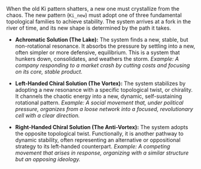 When the old Ki pattern shatters, a new one must crystallize from the chaos. The new pattern (`Ki_new`) must adopt one of three fundamental topological families to achieve stability. The system arrives at a fork in the river of time, and its new shape is determined by the path it takes.

*   **Achromatic Solution (The Lake):** The system finds a new, stable, but non-rotational resonance. It absorbs the pressure by settling into a new, often simpler or more defensive, equilibrium. This is a system that hunkers down, consolidates, and weathers the storm. *Example: A company responding to a market crash by cutting costs and focusing on its core, stable product.*

*   **Left-Handed Chiral Solution (The Vortex):** The system stabilizes by adopting a new resonance with a specific topological twist, or chirality. It channels the chaotic energy into a new, dynamic, self-sustaining rotational pattern. *Example: A social movement that, under political pressure, organizes from a loose network into a focused, revolutionary cell with a clear direction.*

*   **Right-Handed Chiral Solution (The Anti-Vortex):** The system adopts the opposite topological twist. Functionally, it is another pathway to dynamic stability, often representing an alternative or oppositional strategy to its left-handed counterpart. *Example: A competing movement that arises in response, organizing with a similar structure but an opposing ideology.*